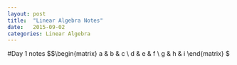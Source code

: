 ```yaml
---
layout: post
title:  "Linear Algebra Notes"
date:   2015-09-02
categories: Linear Algebra
---
```

#Day 1 notes
$$\begin{matrix} a & b & c \ d & e & f \ g & h & i \end{matrix} $